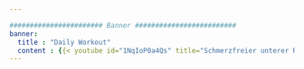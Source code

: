 ```yaml
---

####################### Banner #########################
banner:
  title : "Daily Workout"
  content : {{< youtube id="1NqIoP0a4Qs" title="Schmerzfreier unterer Rücken ohne Geräte" autoplay="true" >}}
---
```


